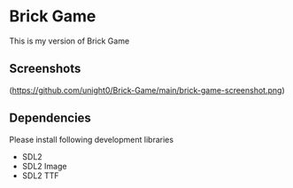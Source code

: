 # Brick Game
This is my version of Brick Game

## Screenshots
(https://github.com/unight0/Brick-Game/main/brick-game-screenshot.png)

## Dependencies
Please install following development libraries
- SDL2
- SDL2 Image
- SDL2 TTF
